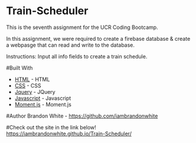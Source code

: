 # Train-Scheduler
This is the seventh assignment for the UCR Coding Bootcamp.

In this assignment, we were required to create a firebase database & create a webpasge that can read and write to the database.

Instructions: Input all info fields to create a train schedule.

#Built With
* [HTML](https://html.com/) - HTML
* [CSS](https://www.w3schools.com/css/default.asp) - CSS
* [Jquery](https://jquery.com/) - JQuery
* [Javascript](https://www.javascript.com/) - Javascript
* [Moment.js](https://momentjs.com/) - Moment.js

#Author
Brandon White - https://github.com/iambrandonwhite

#Check out the site in the link below!
https://iambrandonwhite.github.io/Train-Scheduler/